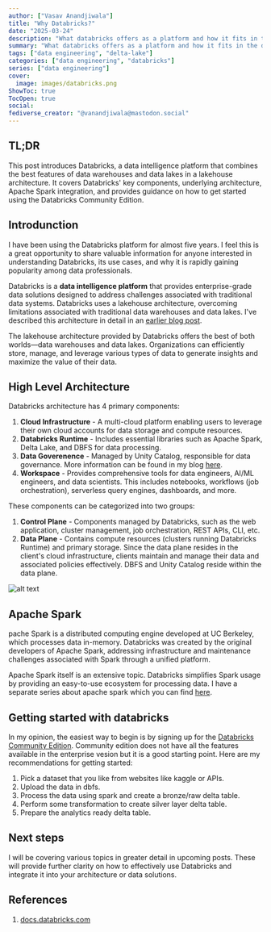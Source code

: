 ```yaml
---
author: ["Vasav Anandjiwala"]
title: "Why Databricks?"
date: "2025-03-24"
description: "What databricks offers as a platform and how it fits in the data eco system?"
summary: "What databricks offers as a platform and how it fits in the data eco system?"
tags: ["data engineering", "delta-lake"]
categories: ["data engineering", "databricks"]
series: ["data engineering"]
cover:
  image: images/databricks.png
ShowToc: true
TocOpen: true
social:
fediverse_creator: "@vanandjiwala@mastodon.social"
---
```


## TL;DR

This post introduces Databricks, a data intelligence platform that combines the best features of data warehouses and data lakes in a lakehouse architecture. It covers Databricks' key components, underlying architecture, Apache Spark integration, and provides guidance on how to get started using the Databricks Community Edition.

## Introdunction

I have been using the Databricks platform for almost five years. I feel this is a great opportunity to share valuable information for anyone interested in understanding Databricks, its use cases, and why it is rapidly gaining popularity among data professionals.

Databricks is a **data intelligence platform** that provides enterprise-grade data solutions designed to address challenges associated with traditional data systems. Databricks uses a lakehouse architecture, overcoming limitations associated with traditional data warehouses and data lakes. I've described this architecture in detail in an [earlier blog post](http://localhost:1313/posts/delta_lake/).

The lakehouse architecture provided by Databricks offers the best of both worlds—data warehouses and data lakes. Organizations can efficiently store, manage, and leverage various types of data to generate insights and maximize the value of their data.

## High Level Architecture

Databricks architecture has 4 primary components:

1. **Cloud Infrastructure** - A multi-cloud platform enabling users to leverage their own cloud accounts for data storage and compute resources.
2. **Databricks Runtime** - Includes essential libraries such as Apache Spark, Delta Lake, and DBFS for data processing.
3. **Data Goverenence** - Managed by Unity Catalog, responsible for data governance. More information can be found in my blog [here](https://vasav.co.in/posts/unity_catalog_01/).
4. **Workspace** - Provides comprehensive tools for data engineers, AI/ML engineers, and data scientists. This includes notebooks, workflows (job orchestration), serverless query engines, dashboards, and more.

These components can be categorized into two groups:

1. **Control Plane** - Components managed by Databricks, such as the web application, cluster management, job orchestration, REST APIs, CLI, etc.
2. **Data Plane** - Contains compute resources (clusters running Databricks Runtime) and primary storage. Since the data plane resides in the client's cloud infrastructure, clients maintain and manage their data and associated policies effectively. DBFS and Unity Catalog reside within the data plane.

![alt text](https://vasav.co.in/images/databricks_architecture.png)

## Apache Spark

pache Spark is a distributed computing engine developed at UC Berkeley, which processes data in-memory. Databricks was created by the original developers of Apache Spark, addressing infrastructure and maintenance challenges associated with Spark through a unified platform.

Apache Spark itself is an extensive topic. Databricks simplifies Spark usage by providing an easy-to-use ecosystem for processing data. I have a separate series about apache spark which you can find [here](http://localhost:1313/tags/data-engineering/).

## Getting started with databricks

In my opinion, the easiest way to begin is by signing up for the [Databricks Community Edition](https://community.cloud.databricks.com/login.html?tuuid=e067da4d-1773-433e-a660-06a75e5c7663). Community edition does not have all the features available in the enterprise vesion but it is a good starting point. Here are my recommendations for getting started:

1. Pick a dataset that you like from websites like kaggle or APIs.
2. Upload the data in dbfs.
3. Process the data using spark and create a bronze/raw delta table.
4. Perform some transformation to create silver layer delta table.
5. Prepare the analytics ready delta table.

## Next steps

I will be covering various topics in greater detail in upcoming posts. These will provide further clarity on how to effectively use Databricks and integrate it into your architecture or data solutions.

## References

1. [docs.databricks.com](https://docs.databricks.com/aws/en/getting-started/overview)
